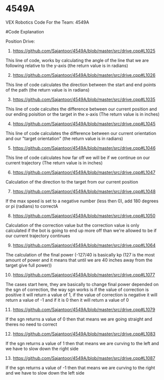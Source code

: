 # 4549A
VEX Robotics Code For the Team: 4549A

#Code Explanation

Position Drive:

1. https://github.com/Sajantoor/4549A/blob/master/src/drive.cpp#L1025

This line of code, works by calculating the angle of the line that we are following relative to the y-axis (the return value is in radians)

2. https://github.com/Sajantoor/4549A/blob/master/src/drive.cpp#L1026

This line of code calculates the direction between the start and end points of the path (the return value is in radians)

3. https://github.com/Sajantoor/4549A/blob/master/src/drive.cpp#L1035

This line of code calcultes the difference between our current position and our ending poisition or the target in the x-axis (The return value is in inches)

4. https://github.com/Sajantoor/4549A/blob/master/src/drive.cpp#L1045

This line of code calculates the difference between our current orientation and our "target orientation" (the return value is in radians)

5. https://github.com/Sajantoor/4549A/blob/master/src/drive.cpp#L1046

This line of code calculates how far off we will be if we continue on our current trajectory (The return value is in inches)

6. https://github.com/Sajantoor/4549A/blob/master/src/drive.cpp#L1047

Calculation of the direction to the target from our current position

7. https://github.com/Sajantoor/4549A/blob/master/src/drive.cpp#L1048

If the max speed is set to a negative number (less then 0), add 180 degrees or pi (radians) to correctA

8. https://github.com/Sajantoor/4549A/blob/master/src/drive.cpp#L1050

Calculation of the correction value but the correction value is only calculated if the bot is going to end up more off than we're allowed to be if our current trajectory continues

9. https://github.com/Sajantoor/4549A/blob/master/src/drive.cpp#L1064

The calculation of the final power (-127/40 is basically kp (127 is the most amount of power and it means that until we are 40 inches away from the target give full power))

10. https://github.com/Sajantoor/4549A/blob/master/src/drive.cpp#L1077

The cases start here, they are basically to change final power depended on the sgn of correction, the way sgn works is if the value of correction is positive it will return a value of 1, if the value of correction is negative it will return a value of -1 and if it is 0 then it will return a value of 0

11. https://github.com/Sajantoor/4549A/blob/master/src/drive.cpp#L1079

If the sgn returns a value of 0 then that means we are going straight and theres no need to correct

12. https://github.com/Sajantoor/4549A/blob/master/src/drive.cpp#L1083

If the sgn returns a value of 1 then that means we are curving to the left and we have to slow down the right side

13. https://github.com/Sajantoor/4549A/blob/master/src/drive.cpp#L1087

If the sgn returns a value of -1 then that means we are curving to the right and we have to slow down the left side
